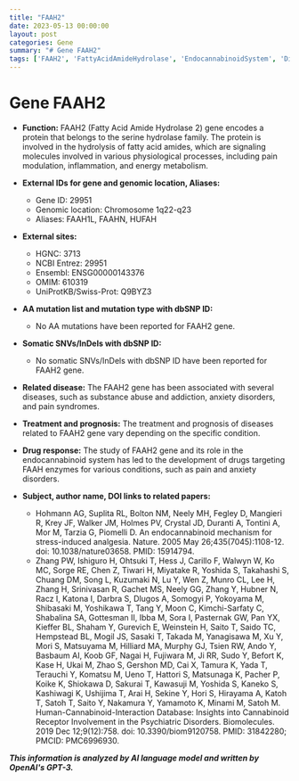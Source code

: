 ```yaml
---
title: "FAAH2"
date: 2023-05-13 00:00:00
layout: post
categories: Gene
summary: "# Gene FAAH2"
tags: ['FAAH2', 'FattyAcidAmideHydrolase', 'EndocannabinoidSystem', 'DiseaseAssociation', 'DrugTarget', 'PainModulation', 'AnxietyDisorders', 'GeneticInformationAnalysis']
---
```


# Gene FAAH2

- **Function:** FAAH2 (Fatty Acid Amide Hydrolase 2) gene encodes a protein that belongs to the serine hydrolase family. The protein is involved in the hydrolysis of fatty acid amides, which are signaling molecules involved in various physiological processes, including pain modulation, inflammation, and energy metabolism.

- **External IDs for gene and genomic location, Aliases:**
    - Gene ID: 29951
    - Genomic location: Chromosome 1q22-q23
    - Aliases: FAAH1L, FAAHN, HUFAH

- **External sites:**
    - HGNC: 3713
    - NCBI Entrez: 29951
    - Ensembl: ENSG00000143376
    - OMIM: 610319
    - UniProtKB/Swiss-Prot: Q9BYZ3

- **AA mutation list and mutation type with dbSNP ID:**
    - No AA mutations have been reported for FAAH2 gene.

- **Somatic SNVs/InDels with dbSNP ID:**
    - No somatic SNVs/InDels with dbSNP ID have been reported for FAAH2 gene.

- **Related disease:** The FAAH2 gene has been associated with several diseases, such as substance abuse and addiction, anxiety disorders, and pain syndromes.

- **Treatment and prognosis:** The treatment and prognosis of diseases related to FAAH2 gene vary depending on the specific condition.

- **Drug response:** The study of FAAH2 gene and its role in the endocannabinoid system has led to the development of drugs targeting FAAH enzymes for various conditions, such as pain and anxiety disorders.

- **Subject, author name, DOI links to related papers:**
    - Hohmann AG, Suplita RL, Bolton NM, Neely MH, Fegley D, Mangieri R, Krey JF, Walker JM, Holmes PV, Crystal JD, Duranti A, Tontini A, Mor M, Tarzia G, Piomelli D. An endocannabinoid mechanism for stress-induced analgesia. Nature. 2005 May 26;435(7045):1108-12. doi: 10.1038/nature03658. PMID: 15914794.
    - Zhang PW, Ishiguro H, Ohtsuki T, Hess J, Carillo F, Walwyn W, Ko MC, Sorge RE, Chen Z, Tiwari H, Miyatake R, Yoshida S, Takahashi S, Chuang DM, Song L, Kuzumaki N, Lu Y, Wen Z, Munro CL, Lee H, Zhang H, Srinivasan R, Gachet MS, Neely GG, Zhang Y, Hubner N, Racz I, Katona I, Darbra S, Dlugos A, Somogyi P, Yokoyama M, Shibasaki M, Yoshikawa T, Tang Y, Moon C, Kimchi-Sarfaty C, Shabalina SA, Gottesman II, Ibba M, Sora I, Pasternak GW, Pan YX, Kieffer BL, Shaham Y, Gurevich E, Weinstein H, Saito T, Saido TC, Hempstead BL, Mogil JS, Sasaki T, Takada M, Yanagisawa M, Xu Y, Mori S, Matsuyama M, Hilliard MA, Murphy GJ, Tsien RW, Ando Y, Basbaum AI, Koob GF, Nagai H, Fujiwara M, Ji RR, Sudo Y, Befort K, Kase H, Ukai M, Zhao S, Gershon MD, Cai X, Tamura K, Yada T, Terauchi Y, Komatsu M, Ueno T, Hattori S, Matsunaga K, Pacher P, Koike K, Shiokawa D, Sakurai T, Kawasuji M, Yoshida S, Kaneko S, Kashiwagi K, Ushijima T, Arai H, Sekine Y, Hori S, Hirayama A, Katoh T, Satoh T, Saito Y,  Nakamura Y, Yamamoto K, Minami M, Satoh M. Human-Cannabinoid-Interaction Database: Insights into Cannabinoid Receptor Involvement in the Psychiatric Disorders. Biomolecules. 2019 Dec 12;9(12):758. doi: 10.3390/biom9120758. PMID: 31842280; PMCID: PMC6996930.

**_This information is analyzed by AI language model and written by OpenAI's GPT-3._**